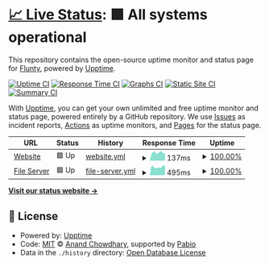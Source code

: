 # [📈 Live Status](https://status.flunty.xyz): <!--live status--> **🟩 All systems operational**

This repository contains the open-source uptime monitor and status page for [Flunty](https://flunty.xyz), powered by [Upptime](https://github.com/upptime/upptime).

[![Uptime CI](https://github.com/Fluntyy/flunty-upptime/workflows/Uptime%20CI/badge.svg)](https://github.com/Fluntyy/flunty-upptime/actions?query=workflow%3A%22Uptime+CI%22)
[![Response Time CI](https://github.com/Fluntyy/flunty-upptime/workflows/Response%20Time%20CI/badge.svg)](https://github.com/Fluntyy/flunty-upptime/actions?query=workflow%3A%22Response+Time+CI%22)
[![Graphs CI](https://github.com/Fluntyy/flunty-upptime/workflows/Graphs%20CI/badge.svg)](https://github.com/Fluntyy/flunty-upptime/actions?query=workflow%3A%22Graphs+CI%22)
[![Static Site CI](https://github.com/Fluntyy/flunty-upptime/workflows/Static%20Site%20CI/badge.svg)](https://github.com/Fluntyy/flunty-upptime/actions?query=workflow%3A%22Static+Site+CI%22)
[![Summary CI](https://github.com/Fluntyy/flunty-upptime/workflows/Summary%20CI/badge.svg)](https://github.com/Fluntyy/flunty-upptime/actions?query=workflow%3A%22Summary+CI%22)

With [Upptime](https://upptime.js.org), you can get your own unlimited and free uptime monitor and status page, powered entirely by a GitHub repository. We use [Issues](https://github.com/Fluntyy/flunty-upptime/issues) as incident reports, [Actions](https://github.com/Fluntyy/flunty-upptime/actions) as uptime monitors, and [Pages](https://status.flunty.xyz) for the status page.

<!--start: status pages-->
<!-- This summary is generated by Upptime (https://github.com/upptime/upptime) -->
<!-- Do not edit this manually, your changes will be overwritten -->
<!-- prettier-ignore -->
| URL | Status | History | Response Time | Uptime |
| --- | ------ | ------- | ------------- | ------ |
| <img alt="" src="https://icons.duckduckgo.com/ip3/flunty.xyz.ico" height="13"> [Website](https://flunty.xyz) | 🟩 Up | [website.yml](https://github.com/Fluntyy/flunty-upptime/commits/HEAD/history/website.yml) | <details><summary><img alt="Response time graph" src="./graphs/website/response-time-week.png" height="20"> 137ms</summary><br><a href="https://status.flunty.xyz/history/website"><img alt="Response time 160" src="https://img.shields.io/endpoint?url=https%3A%2F%2Fraw.githubusercontent.com%2FFluntyy%2Fflunty-upptime%2FHEAD%2Fapi%2Fwebsite%2Fresponse-time.json"></a><br><a href="https://status.flunty.xyz/history/website"><img alt="24-hour response time 115" src="https://img.shields.io/endpoint?url=https%3A%2F%2Fraw.githubusercontent.com%2FFluntyy%2Fflunty-upptime%2FHEAD%2Fapi%2Fwebsite%2Fresponse-time-day.json"></a><br><a href="https://status.flunty.xyz/history/website"><img alt="7-day response time 137" src="https://img.shields.io/endpoint?url=https%3A%2F%2Fraw.githubusercontent.com%2FFluntyy%2Fflunty-upptime%2FHEAD%2Fapi%2Fwebsite%2Fresponse-time-week.json"></a><br><a href="https://status.flunty.xyz/history/website"><img alt="30-day response time 152" src="https://img.shields.io/endpoint?url=https%3A%2F%2Fraw.githubusercontent.com%2FFluntyy%2Fflunty-upptime%2FHEAD%2Fapi%2Fwebsite%2Fresponse-time-month.json"></a><br><a href="https://status.flunty.xyz/history/website"><img alt="1-year response time 160" src="https://img.shields.io/endpoint?url=https%3A%2F%2Fraw.githubusercontent.com%2FFluntyy%2Fflunty-upptime%2FHEAD%2Fapi%2Fwebsite%2Fresponse-time-year.json"></a></details> | <details><summary><a href="https://status.flunty.xyz/history/website">100.00%</a></summary><a href="https://status.flunty.xyz/history/website"><img alt="All-time uptime 100.00%" src="https://img.shields.io/endpoint?url=https%3A%2F%2Fraw.githubusercontent.com%2FFluntyy%2Fflunty-upptime%2FHEAD%2Fapi%2Fwebsite%2Fuptime.json"></a><br><a href="https://status.flunty.xyz/history/website"><img alt="24-hour uptime 100.00%" src="https://img.shields.io/endpoint?url=https%3A%2F%2Fraw.githubusercontent.com%2FFluntyy%2Fflunty-upptime%2FHEAD%2Fapi%2Fwebsite%2Fuptime-day.json"></a><br><a href="https://status.flunty.xyz/history/website"><img alt="7-day uptime 100.00%" src="https://img.shields.io/endpoint?url=https%3A%2F%2Fraw.githubusercontent.com%2FFluntyy%2Fflunty-upptime%2FHEAD%2Fapi%2Fwebsite%2Fuptime-week.json"></a><br><a href="https://status.flunty.xyz/history/website"><img alt="30-day uptime 100.00%" src="https://img.shields.io/endpoint?url=https%3A%2F%2Fraw.githubusercontent.com%2FFluntyy%2Fflunty-upptime%2FHEAD%2Fapi%2Fwebsite%2Fuptime-month.json"></a><br><a href="https://status.flunty.xyz/history/website"><img alt="1-year uptime 100.00%" src="https://img.shields.io/endpoint?url=https%3A%2F%2Fraw.githubusercontent.com%2FFluntyy%2Fflunty-upptime%2FHEAD%2Fapi%2Fwebsite%2Fuptime-year.json"></a></details>
| <img alt="" src="https://icons.duckduckgo.com/ip3/files.flunty.xyz.ico" height="13"> [File Server](https://files.flunty.xyz) | 🟩 Up | [file-server.yml](https://github.com/Fluntyy/flunty-upptime/commits/HEAD/history/file-server.yml) | <details><summary><img alt="Response time graph" src="./graphs/file-server/response-time-week.png" height="20"> 495ms</summary><br><a href="https://status.flunty.xyz/history/file-server"><img alt="Response time 487" src="https://img.shields.io/endpoint?url=https%3A%2F%2Fraw.githubusercontent.com%2FFluntyy%2Fflunty-upptime%2FHEAD%2Fapi%2Ffile-server%2Fresponse-time.json"></a><br><a href="https://status.flunty.xyz/history/file-server"><img alt="24-hour response time 582" src="https://img.shields.io/endpoint?url=https%3A%2F%2Fraw.githubusercontent.com%2FFluntyy%2Fflunty-upptime%2FHEAD%2Fapi%2Ffile-server%2Fresponse-time-day.json"></a><br><a href="https://status.flunty.xyz/history/file-server"><img alt="7-day response time 495" src="https://img.shields.io/endpoint?url=https%3A%2F%2Fraw.githubusercontent.com%2FFluntyy%2Fflunty-upptime%2FHEAD%2Fapi%2Ffile-server%2Fresponse-time-week.json"></a><br><a href="https://status.flunty.xyz/history/file-server"><img alt="30-day response time 478" src="https://img.shields.io/endpoint?url=https%3A%2F%2Fraw.githubusercontent.com%2FFluntyy%2Fflunty-upptime%2FHEAD%2Fapi%2Ffile-server%2Fresponse-time-month.json"></a><br><a href="https://status.flunty.xyz/history/file-server"><img alt="1-year response time 487" src="https://img.shields.io/endpoint?url=https%3A%2F%2Fraw.githubusercontent.com%2FFluntyy%2Fflunty-upptime%2FHEAD%2Fapi%2Ffile-server%2Fresponse-time-year.json"></a></details> | <details><summary><a href="https://status.flunty.xyz/history/file-server">100.00%</a></summary><a href="https://status.flunty.xyz/history/file-server"><img alt="All-time uptime 99.98%" src="https://img.shields.io/endpoint?url=https%3A%2F%2Fraw.githubusercontent.com%2FFluntyy%2Fflunty-upptime%2FHEAD%2Fapi%2Ffile-server%2Fuptime.json"></a><br><a href="https://status.flunty.xyz/history/file-server"><img alt="24-hour uptime 100.00%" src="https://img.shields.io/endpoint?url=https%3A%2F%2Fraw.githubusercontent.com%2FFluntyy%2Fflunty-upptime%2FHEAD%2Fapi%2Ffile-server%2Fuptime-day.json"></a><br><a href="https://status.flunty.xyz/history/file-server"><img alt="7-day uptime 100.00%" src="https://img.shields.io/endpoint?url=https%3A%2F%2Fraw.githubusercontent.com%2FFluntyy%2Fflunty-upptime%2FHEAD%2Fapi%2Ffile-server%2Fuptime-week.json"></a><br><a href="https://status.flunty.xyz/history/file-server"><img alt="30-day uptime 100.00%" src="https://img.shields.io/endpoint?url=https%3A%2F%2Fraw.githubusercontent.com%2FFluntyy%2Fflunty-upptime%2FHEAD%2Fapi%2Ffile-server%2Fuptime-month.json"></a><br><a href="https://status.flunty.xyz/history/file-server"><img alt="1-year uptime 99.98%" src="https://img.shields.io/endpoint?url=https%3A%2F%2Fraw.githubusercontent.com%2FFluntyy%2Fflunty-upptime%2FHEAD%2Fapi%2Ffile-server%2Fuptime-year.json"></a></details>

<!--end: status pages-->

[**Visit our status website →**](https://status.flunty.xyz)

## 📄 License

- Powered by: [Upptime](https://github.com/upptime/upptime)
- Code: [MIT](./LICENSE) © [Anand Chowdhary](https://anandchowdhary.com), supported by [Pabio](https://pabio.com)
- Data in the `./history` directory: [Open Database License](https://opendatacommons.org/licenses/odbl/1-0/)
